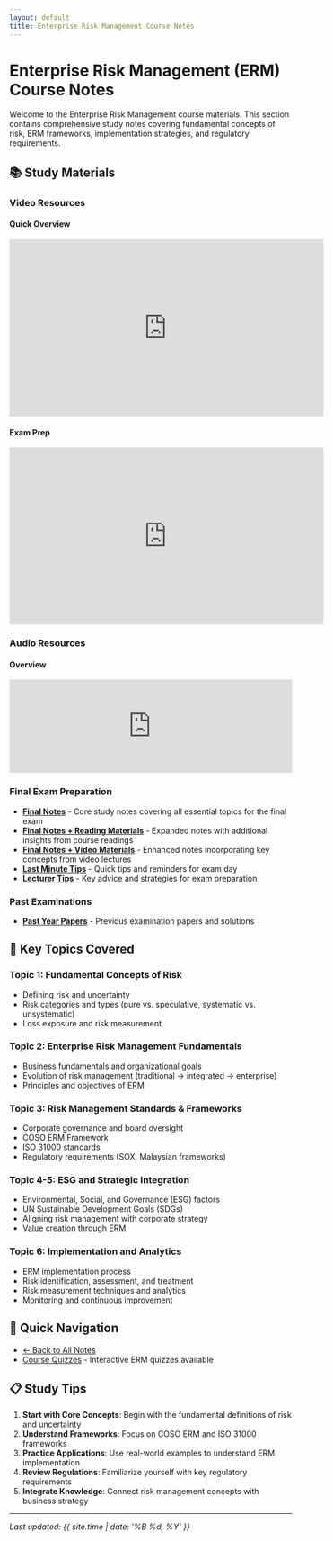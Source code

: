 ```yaml
---
layout: default
title: Enterprise Risk Management Course Notes
---
```


# Enterprise Risk Management (ERM) Course Notes

Welcome to the Enterprise Risk Management course materials. This section contains comprehensive study notes covering fundamental concepts of risk, ERM frameworks, implementation strategies, and regulatory requirements.

## 📚 Study Materials

### Video Resources

#### Quick Overview

<iframe width="560" height="315" src="https://www.youtube.com/embed/Spv6lVI6a2Q?si=Hwn9YycpbziMl_8Z" title="YouTube video player" frameborder="0" allow="accelerometer; autoplay; clipboard-write; encrypted-media; gyroscope; picture-in-picture; web-share" referrerpolicy="strict-origin-when-cross-origin" allowfullscreen></iframe>

#### Exam Prep

<iframe width="560" height="315" src="https://www.youtube.com/embed/UQh1L66xrHA?si=GCWUPb_r4WLc6Kuo" title="YouTube video player" frameborder="0" allow="accelerometer; autoplay; clipboard-write; encrypted-media; gyroscope; picture-in-picture; web-share" referrerpolicy="strict-origin-when-cross-origin" allowfullscreen></iframe>

### Audio Resources

#### Overview

<iframe width="100%" height="166" scrolling="no" frameborder="no" allow="autoplay" src="https://w.soundcloud.com/player/?url=https%3A//api.soundcloud.com/tracks/2151958437&color=%23ff5500&auto_play=false&hide_related=false&show_comments=true&show_user=true&show_reposts=false&show_teaser=true"></iframe>

### Final Exam Preparation

- [**Final Notes**](final-notes.md) - Core study notes covering all essential topics for the final exam
- [**Final Notes + Reading Materials**](final-notes+reading.md) - Expanded notes with additional insights from course readings
- [**Final Notes + Video Materials**](final-notes+video.md) - Enhanced notes incorporating key concepts from video lectures
- [**Last Minute Tips**](last-minute.md) - Quick tips and reminders for exam day
- [**Lecturer Tips**](lecturer-tips.md) - Key advice and strategies for exam preparation

### Past Examinations

- [**Past Year Papers**](past-year/) - Previous examination papers and solutions

## 📖 Key Topics Covered

### Topic 1: Fundamental Concepts of Risk

- Defining risk and uncertainty
- Risk categories and types (pure vs. speculative, systematic vs. unsystematic)
- Loss exposure and risk measurement

### Topic 2: Enterprise Risk Management Fundamentals

- Business fundamentals and organizational goals
- Evolution of risk management (traditional → integrated → enterprise)
- Principles and objectives of ERM

### Topic 3: Risk Management Standards & Frameworks

- Corporate governance and board oversight
- COSO ERM Framework
- ISO 31000 standards
- Regulatory requirements (SOX, Malaysian frameworks)

### Topic 4-5: ESG and Strategic Integration

- Environmental, Social, and Governance (ESG) factors
- UN Sustainable Development Goals (SDGs)
- Aligning risk management with corporate strategy
- Value creation through ERM

### Topic 6: Implementation and Analytics

- ERM implementation process
- Risk identification, assessment, and treatment
- Risk measurement techniques and analytics
- Monitoring and continuous improvement

## 🎯 Quick Navigation

- [← Back to All Notes](../)
- [Course Quizzes](/quiz/) - Interactive ERM quizzes available

## 📋 Study Tips

1. **Start with Core Concepts**: Begin with the fundamental definitions of risk and uncertainty
2. **Understand Frameworks**: Focus on COSO ERM and ISO 31000 frameworks
3. **Practice Applications**: Use real-world examples to understand ERM implementation
4. **Review Regulations**: Familiarize yourself with key regulatory requirements
5. **Integrate Knowledge**: Connect risk management concepts with business strategy

---

_Last updated: {{ site.time | date: '%B %d, %Y' }}_
